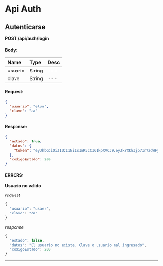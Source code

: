 # Api Auth

## Autenticarse

__POST__ __/api/auth/login__


#### Body:
| Name       | Type    | Desc |
| :--------- | :------ | :-------| 
|  usuario  | String  |   ---   | 
|  clave  | String  |   ---   | 

#### Request:

```json
{
  "usuario": "elsa",
  "clave": "aa"
}
```

#### Response:

```json
{
  "estado": true,
  "datos": {
    "token": "eyJhbGciOiJIUzI1NiIsInR5cCI6IkpXVCJ9.eyJkYXRhIjp7InVzdWFyaW8iOiJlbHNhIiwiY29ycmVvIjoidmN0b3JfZGF6QGhvdG1haWwuY29tIiwibm9tYnJlcyI6IkVsc2EiLCJhcGVsbGlkb3MiOiJWZWdhIiwiaWQiOjEsInJvbCI6ImFkbWluLWkyc29sdXRpb25zIiwiZW1wcmVzYXNJZCI6MX0sImlhdCI6MTMxNzQ0NTIwMH0.XP37W3iEvRKQVJ82j-xR2ODPLGSzlERWiqgtauTzj2Y"
  },
  "codigoEstado": 200
}
```

#### ERRORS:
__Usuario no valido__




_request_

```js
{
  "usuario": "usaer",
  "clave": "aa"
}
```

_response_

```js
{
  "estado": false,
  "datos": "El usuario no existe. Clave o usuario mal ingresado",
  "codigoEstado": 200
}
```
	
	


___



